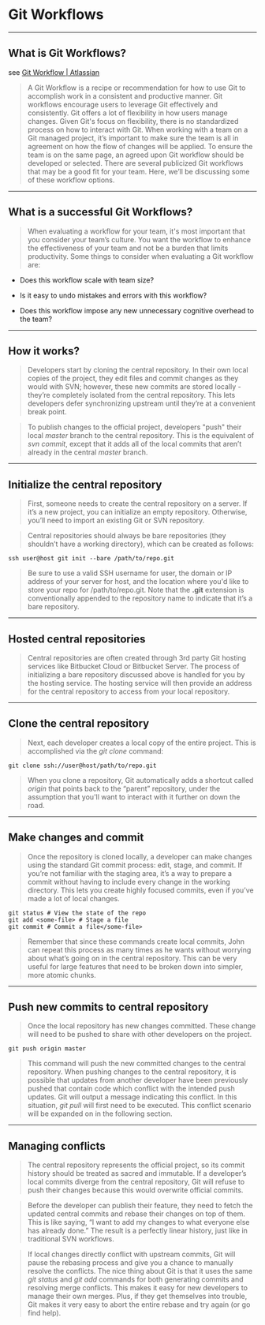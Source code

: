 # Git Workflows

----
## What is Git Workflows?
see [Git Workflow | Atlassian](https://www.atlassian.com/git/tutorials/comparing-workflows)

>A Git Workflow is a recipe or recommendation for how to use Git to accomplish work in a consistent and productive manner. Git workflows encourage users to leverage Git effectively and consistently. Git offers a lot of flexibility in how users manage changes. Given Git's focus on flexibility, there is no standardized process on how to interact with Git. When working with a team on a Git managed project, it’s important to make sure the team is all in agreement on how the flow of changes will be applied. To ensure the team is on the same page, an agreed upon Git workflow should be developed or selected. There are several publicized Git workflows that may be a good fit for your team. Here, we’ll be discussing some of these workflow options.

----
## What is a successful Git Workflows?

>When evaluating a workflow for your team, it's most important that you consider your team’s culture. You want the workflow to enhance the effectiveness of your team and not be a burden that limits productivity. Some things to consider when evaluating a Git workflow are:

* Does this workflow scale with team size?

* Is it easy to undo mistakes and errors with this workflow?

* Does this workflow impose any new unnecessary cognitive overhead to the team?

----
## How it works?

>Developers start by cloning the central repository. In their own local copies of the project, they edit files and commit changes as they would with SVN; however, these new commits are stored locally - they’re completely isolated from the central repository. This lets developers defer synchronizing upstream until they’re at a convenient break point.

>To publish changes to the official project, developers "push" their local *master* branch to the central repository. This is the equivalent of *svn commit*, except that it adds all of the local commits that aren’t already in the central *master* branch.

----
## Initialize the central repository

>First, someone needs to create the central repository on a server. If it’s a new project, you can initialize an empty repository. Otherwise, you’ll need to import an existing Git or SVN repository.

>Central repositories should always be bare repositories (they shouldn’t have a working directory), which can be created as follows:

    ssh user@host git init --bare /path/to/repo.git
    
>Be sure to use a valid SSH username for user, the domain or IP address of your server for host, and the location where you'd like to store your repo for /path/to/repo.git. Note that the **.git** extension is conventionally appended to the repository name to indicate that it’s a bare repository.

----
## Hosted central repositories

>Central repositories are often created through 3rd party Git hosting services like Bitbucket Cloud or Bitbucket Server. The process of initializing a bare repository discussed above is handled for you by the hosting service. The hosting service will then provide an address for the central repository to access from your local repository.

----
## Clone the central repository

>Next, each developer creates a local copy of the entire project. This is accomplished via the *git clone* command:

    git clone ssh://user@host/path/to/repo.git
    
>When you clone a repository, Git automatically adds a shortcut called *origin* that points back to the “parent” repository, under the assumption that you'll want to interact with it further on down the road. 

----
## Make changes and commit

>Once the repository is cloned locally, a developer can make changes using the standard Git commit process: edit, stage, and commit. If you’re not familiar with the staging area, it’s a way to prepare a commit without having to include every change in the working directory. This lets you create highly focused commits, even if you’ve made a lot of local changes.

    git status # View the state of the repo
    git add <some-file> # Stage a file
    git commit # Commit a file</some-file>
    
>Remember that since these commands create local commits, John can repeat this process as many times as he wants without worrying about what’s going on in the central repository. This can be very useful for large features that need to be broken down into simpler, more atomic chunks.

----
## Push new commits to central repository

>Once the local repository has new changes committed. These change will need to be pushed to share with other developers on the project.

    git push origin master

>This command will push the new committed changes to the central repository. When pushing changes to the central repository, it is possible that updates from another developer have been previously pushed that contain code which conflict with the intended push updates. Git will output a message indicating this conflict. In this situation, *git pull* will first need to be executed. This conflict scenario will be expanded on in the following section.

----
## Managing conflicts

>The central repository represents the official project, so its commit history should be treated as sacred and immutable. If a developer’s local commits diverge from the central repository, Git will refuse to push their changes because this would overwrite official commits.

>Before the developer can publish their feature, they need to fetch the updated central commits and rebase their changes on top of them. This is like saying, “I want to add my changes to what everyone else has already done.” The result is a perfectly linear history, just like in traditional SVN workflows.

>If local changes directly conflict with upstream commits, Git will pause the rebasing process and give you a chance to manually resolve the conflicts. The nice thing about Git is that it uses the same *git status* and *git add* commands for both generating commits and resolving merge conflicts. This makes it easy for new developers to manage their own merges. Plus, if they get themselves into trouble, Git makes it very easy to abort the entire rebase and try again (or go find help).
